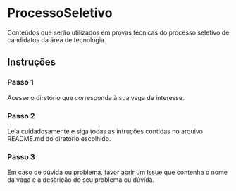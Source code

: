 # ProcessoSeletivo
Conteúdos que serão utilizados em provas técnicas do processo seletivo de candidatos da área de tecnologia.
## Instruções
### Passo 1
Acesse o diretório que corresponda à sua vaga de interesse.
### Passo 2
Leia cuidadosamente e siga todas as intruções contidas no arquivo README.md do diretório escolhido.
### Passo 3
Em caso de dúvida ou problema, favor [abrir um issue](https://github.com/bireme/ProcessoSeletivo/issues/new) que contenha o nome da vaga e a descrição do seu problema ou dúvida.
